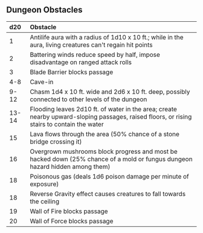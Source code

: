 ## Dungeon Obstacles

| d20   | Obstacle                                                                                                                                   |
| :---- | :----------------------------------------------------------------------------------------------------------------------------------------- |
| 1     | Antilife aura with a radius of 1d10 x 10 ft.; while in the aura, living creatures can't regain hit points                                  |
| 2     | Battering winds reduce speed by half, impose disadvantage on ranged attack rolls                                                           |
| 3     | Blade Barrier blocks passage                                                                                                               |
| 4-8   | Cave-in                                                                                                                                    |
| 9-12  | Chasm 1d4 x 10 ft. wide and 2d6 x 10 ft. deep, possibly connected to other levels of the dungeon                                           |
| 13-14 | Flooding leaves 2d10 ft. of water in the area; create nearby upward-sloping passages, raised floors, or rising stairs to contain the water |
| 15    | Lava flows through the area (50% chance of a stone bridge crossing it)                                                                     |
| 16    | Overgrown mushrooms block progress and most be hacked down (25% chance of a mold or fungus dungeon hazard hidden among them)               |
| 18    | Poisonous gas (deals 1d6 poison damage per minute of exposure)                                                                             |
| 18    | Reverse Gravity effect causes creatures to fall towards the ceiling                                                                        |
| 19    | Wall of Fire blocks passage                                                                                                                |
| 20    | Wall of Force blocks passage                                                                                                               |

